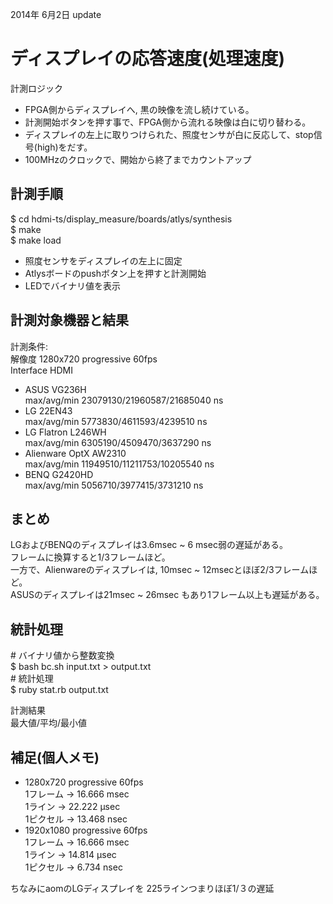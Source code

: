 2014年 6月2日 update

# ディスプレイの応答速度(処理速度) #

計測ロジック
- FPGA側からディスプレイへ, 黒の映像を流し続けている。  
- 計測開始ボタンを押す事で、FPGA側から流れる映像は白に切り替わる。 
- ディスプレイの左上に取りつけられた、照度センサが白に反応して、stop信号(high)をだす。 
- 100MHzのクロックで、開始から終了までカウントアップ  


## 計測手順

$ cd hdmi-ts/display_measure/boards/atlys/synthesis  
$ make  
$ make load  
  
- 照度センサをディスプレイの左上に固定
- Atlysボードのpushボタン上を押すと計測開始
- LEDでバイナリ値を表示

## 計測対象機器と結果 ##

計測条件:   
  解像度     1280x720 progressive 60fps   
  Interface  HDMI  

- ASUS VG236H   
    max/avg/min 23079130/21960587/21685040 ns
- LG   22EN43   
    max/avg/min 5773830/4611593/4239510 ns
- LG  Flatron L246WH   
    max/avg/min 6305190/4509470/3637290 ns
- Alienware  OptX AW2310   
    max/avg/min 11949510/11211753/10205540 ns
- BENQ G2420HD    
    max/avg/min 5056710/3977415/3731210 ns  


## まとめ ##

LGおよびBENQのディスプレイは3.6msec ~ 6 msec弱の遅延がある。  
フレームに換算すると1/3フレームほど。  
一方で、Alienwareのディスプレイは, 10msec ~ 12msecとほぼ2/3フレームほど。  
ASUSのディスプレイは21msec ~ 26msec もあり1フレーム以上も遅延がある。


## 統計処理 ##

\# バイナリ値から整数変換  
$ bash bc.sh input.txt > output.txt  
\# 統計処理  
$ ruby stat.rb output.txt  

計測結果  
  最大値/平均/最小値 



## 補足(個人メモ) ##

- 1280x720 progressive 60fps   
  1フレーム -> 16.666 msec  
  1ライン   -> 22.222 μsec  
  1ピクセル -> 13.468 nsec 
- 1920x1080 progressive 60fps  
  1フレーム -> 16.666 msec  
  1ライン   -> 14.814 μsec  
  1ピクセル ->  6.734 nsec 



ちなみにaomのLGディスプレイを
225ラインつまりほぼ1/３の遅延
